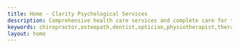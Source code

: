 ```yaml
---
title: Home - Clarity Psychological Services
description: Comprehensive health care services and complete care for the whole family.
keywords: chiropractor,osteopath,dentist,optician,physiotherapist,therapy,physical,cosmetic,surgeon,alternative,medicine,naturopath,accupuncture,therapeutic,health,healthcare,hospital,medic,clinic,doctor
layout: home
---
```

